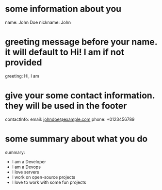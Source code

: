 # some information about you
name: John Doe
nickname: John
# greeting message before your name. it will default to Hi! I am if not provided
greeting: Hi, I am
# give your some contact information. they will be used in the footer
contactInfo:
  email: johndoe@example.com
  phone: +0123456789

# some summary about what you do
summary:
  - I am a Developer
  - I am a Devops
  - I love servers
  - I work on open-source projects
  - I love to work with some fun projects
